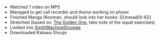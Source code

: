 - Watched 1 video on MPS
- Managed to get call recorder and theme working on phone
- Finished Manga (Konmari, should look into her books: [[Unread|4-6]])
- Stretched (based on: [The Golden One](https://www.youtube.com/@TheGoldenOne), take note of the squat exercises)
- Looked into [SmithMachineStruggle](SmithMachineStruggler)
- Downloaded Katawa Shoujo